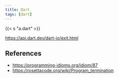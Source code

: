 ```yaml
---
title: Dart
tags: [dart]
---
```


{{< s "a.dart" >}}

<https://api.dart.dev/dart-io/exit.html>

## References

- <https://programming-idioms.org/idiom/87>
- <https://rosettacode.org/wiki/Program_termination>
